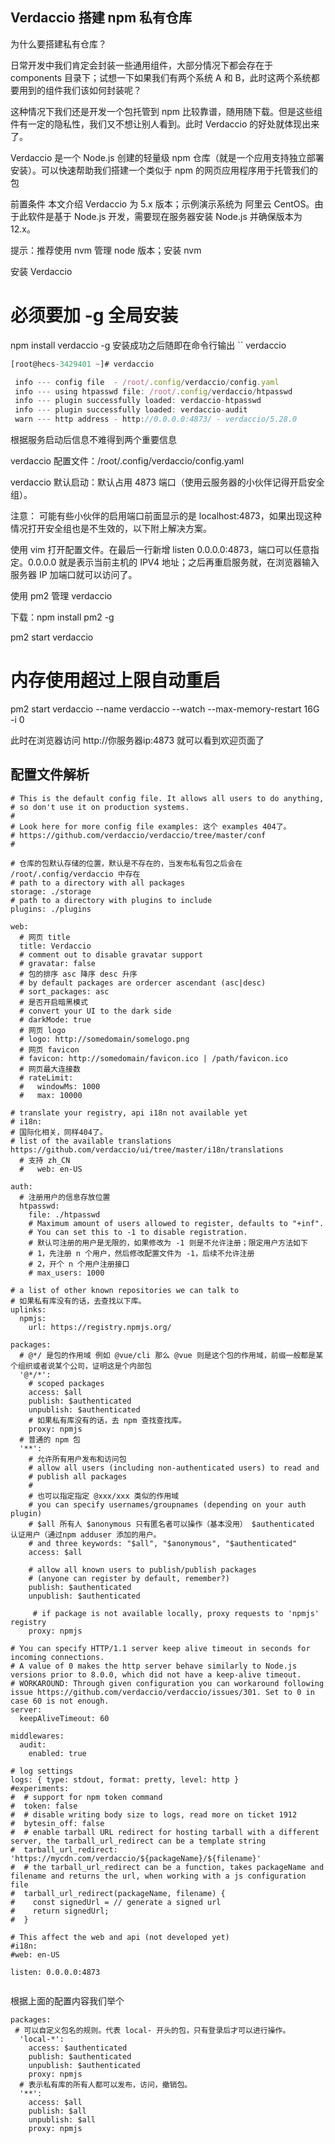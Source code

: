 ## Verdaccio 搭建 npm 私有仓库

为什么要搭建私有仓库？

日常开发中我们肯定会封装一些通用组件，大部分情况下都会存在于 components 目录下；试想一下如果我们有两个系统 A 和 B，此时这两个系统都要用到的组件我们该如何封装呢？

这种情况下我们还是开发一个包托管到 npm 比较靠谱，随用随下载。但是这些组件有一定的隐私性，我们又不想让别人看到。此时 Verdaccio 的好处就体现出来了。

Verdaccio 是一个 Node.js 创建的轻量级 npm 仓库（就是一个应用支持独立部署安装）。可以快速帮助我们搭建一个类似于 npm 的网页应用程序用于托管我们的包

前置条件
本文介绍 Verdaccio 为 5.x 版本；示例演示系统为 阿里云 CentOS。由于此软件是基于 Node.js 开发，需要现在服务器安装 Node.js 并确保版本为 12.x。

提示：推荐使用 nvm 管理 node 版本；安装 nvm

安装 Verdaccio
# 必须要加 -g 全局安装
npm install verdaccio -g
安装成功之后随即在命令行输出 
``
verdaccio 

```js
[root@hecs-3429401 ~]# verdaccio

 info --- config file  - /root/.config/verdaccio/config.yaml
 info --- using htpasswd file: /root/.config/verdaccio/htpasswd
 info --- plugin successfully loaded: verdaccio-htpasswd
 info --- plugin successfully loaded: verdaccio-audit
 warn --- http address - http://0.0.0.0:4873/ - verdaccio/5.28.0
```

根据服务启动后信息不难得到两个重要信息

verdaccio 配置文件：/root/.config/verdaccio/config.yaml

verdaccio 默认启动：默认占用 4873 端口（使用云服务器的小伙伴记得开启安全组）。

注意： 可能有些小伙伴的启用端口前面显示的是 localhost:4873，如果出现这种情况打开安全组也是不生效的，以下附上解决方案。

使用 vim 打开配置文件。在最后一行新增 listen 0.0.0.0:4873，端口可以任意指定。0.0.0.0 就是表示当前主机的 IPV4 地址；之后再重启服务就，在浏览器输入服务器 IP 加端口就可以访问了。




使用 pm2 管理 verdaccio

下载：npm install pm2 -g




pm2 start verdaccio

# 内存使用超过上限自动重启
pm2 start verdaccio --name verdaccio --watch --max-memory-restart 16G  -i 0



此时在浏览器访问 http://你服务器ip:4873  就可以看到欢迎页面了





## 配置文件解析

```shell
# This is the default config file. It allows all users to do anything,
# so don't use it on production systems.
#
# Look here for more config file examples: 这个 examples 404了。
# https://github.com/verdaccio/verdaccio/tree/master/conf
#

# 仓库的包默认存储的位置，默认是不存在的，当发布私有包之后会在 /root/.config/verdaccio 中存在
# path to a directory with all packages
storage: ./storage
# path to a directory with plugins to include
plugins: ./plugins

web:
  # 网页 title
  title: Verdaccio
  # comment out to disable gravatar support
  # gravatar: false
  # 包的排序 asc 降序 desc 升序
  # by default packages are ordercer ascendant (asc|desc)
  # sort_packages: asc
  # 是否开启暗黑模式
  # convert your UI to the dark side
  # darkMode: true
  # 网页 logo
  # logo: http://somedomain/somelogo.png
  # 网页 favicon
  # favicon: http://somedomain/favicon.ico | /path/favicon.ico
  # 网页最大连接数
  # rateLimit:
  #   windowMs: 1000
  #   max: 10000

# translate your registry, api i18n not available yet
# i18n:
# 国际化相关，同样404了。
# list of the available translations https://github.com/verdaccio/ui/tree/master/i18n/translations
  # 支持 zh_CN
  #   web: en-US

auth:
  # 注册用户的信息存放位置
  htpasswd:
    file: ./htpasswd
    # Maximum amount of users allowed to register, defaults to "+inf".
    # You can set this to -1 to disable registration.
    # 默认可注册的用户是无限的，如果修改为 -1 则是不允许注册；限定用户方法如下
    # 1，先注册 n 个用户，然后修改配置文件为 -1，后续不允许注册
    # 2，开个 n 个用户注册接口
    # max_users: 1000

# a list of other known repositories we can talk to
# 如果私有库没有的话，去查找以下库。
uplinks:
  npmjs:
    url: https://registry.npmjs.org/

packages:
  # @*/ 是包的作用域 例如 @vue/cli 那么 @vue 则是这个包的作用域，前缀一般都是某个组织或者说某个公司，证明这是个内部包
  '@*/*':
    # scoped packages
    access: $all
    publish: $authenticated
    unpublish: $authenticated
    # 如果私有库没有的话，去 npm 查找查找库。
    proxy: npmjs
  # 普通的 npm 包
  '**':
    # 允许所有用户发布和访问包
    # allow all users (including non-authenticated users) to read and
    # publish all packages
    #
    # 也可以指定指定 @xxx/xxx 类似的作用域
    # you can specify usernames/groupnames (depending on your auth plugin)
    # $all 所有人 $anonymous 只有匿名者可以操作（基本没用） $authenticated 认证用户（通过npm adduser 添加的用户。
    # and three keywords: "$all", "$anonymous", "$authenticated"
    access: $all

    # allow all known users to publish/publish packages
    # (anyone can register by default, remember?)
    publish: $authenticated
    unpublish: $authenticated

     # if package is not available locally, proxy requests to 'npmjs' registry
    proxy: npmjs

# You can specify HTTP/1.1 server keep alive timeout in seconds for incoming connections.
# A value of 0 makes the http server behave similarly to Node.js versions prior to 8.0.0, which did not have a keep-alive timeout.
# WORKAROUND: Through given configuration you can workaround following issue https://github.com/verdaccio/verdaccio/issues/301. Set to 0 in case 60 is not enough.
server:
  keepAliveTimeout: 60

middlewares:
  audit:
    enabled: true

# log settings
logs: { type: stdout, format: pretty, level: http }
#experiments:
#  # support for npm token command
#  token: false
#  # disable writing body size to logs, read more on ticket 1912
#  bytesin_off: false
#  # enable tarball URL redirect for hosting tarball with a different server, the tarball_url_redirect can be a template string
#  tarball_url_redirect: 'https://mycdn.com/verdaccio/${packageName}/${filename}'
#  # the tarball_url_redirect can be a function, takes packageName and filename and returns the url, when working with a js configuration file
#  tarball_url_redirect(packageName, filename) {
#    const signedUrl = // generate a signed url
#    return signedUrl;
#  }

# This affect the web and api (not developed yet)
#i18n:
#web: en-US

listen: 0.0.0.0:4873


```


根据上面的配置内容我们举个 
```shell
packages:
 # 可以自定义包名的规则。代表 local- 开头的包，只有登录后才可以进行操作。
  'local-*':
    access: $authenticated
    publish: $authenticated
    unpublish: $authenticated
    proxy: npmjs
  # 表示私有库的所有人都可以发布，访问，撤销包。
  '**':
    access: $all
    publish: $all
    unpublish: $all
    proxy: npmjs

```